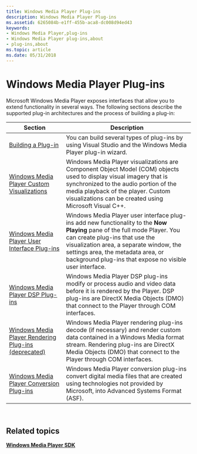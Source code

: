 ```yaml
---
title: Windows Media Player Plug-ins
description: Windows Media Player Plug-ins
ms.assetid: 6265084b-e1ff-455b-aca8-dc008d94ed43
keywords:
- Windows Media Player,plug-ins
- Windows Media Player plug-ins,about
- plug-ins,about
ms.topic: article
ms.date: 05/31/2018
---
```


# Windows Media Player Plug-ins

Microsoft Windows Media Player exposes interfaces that allow you to extend functionality in several ways. The following sections describe the supported plug-in architectures and the process of building a plug-in:



| Section                                                                                                         | Description                                                                                                                                                                                                                                                                                             |
|-----------------------------------------------------------------------------------------------------------------|---------------------------------------------------------------------------------------------------------------------------------------------------------------------------------------------------------------------------------------------------------------------------------------------------------|
| [Building a Plug-in](building-a-plug-in.md)                                                                    | You can build several types of plug-ins by using Visual Studio and the Windows Media Player plug-in wizard.                                                                                                                                                                                             |
| [Windows Media Player Custom Visualizations](windows-media-player-custom-visualizations.md)                    | Windows Media Player visualizations are Component Object Model (COM) objects used to display visual imagery that is synchronized to the audio portion of the media playback of the player. Custom visualizations can be created using Microsoft Visual C++.                                             |
| [Windows Media Player User Interface Plug-ins](windows-media-player-user-interface-plug-ins.md)                | Windows Media Player user interface plug-ins add new functionality to the **Now Playing** pane of the full mode Player. You can create plug-ins that use the visualization area, a separate window, the settings area, the metadata area, or background plug-ins that expose no visible user interface. |
| [Windows Media Player DSP Plug-ins](windows-media-player-dsp-plug-ins.md)                                      | Windows Media Player DSP plug-ins modify or process audio and video data before it is rendered by the Player. DSP plug-ins are DirectX Media Objects (DMO) that connect to the Player through COM interfaces.                                                                                           |
| [Windows Media Player Rendering Plug-ins (deprecated)](https://docs.microsoft.com/previous-versions/windows/desktop/legacy/dd564683(v=vs.85)) | Windows Media Player rendering plug-ins decode (if necessary) and render custom data contained in a Windows Media format stream. Rendering plug-ins are DirectX Media Objects (DMO) that connect to the Player through COM interfaces.                                                                  |
| [Windows Media Player Conversion Plug-ins](windows-media-player-conversion-plug-ins.md)                        | Windows Media Player conversion plug-ins convert digital media files that are created using technologies not provided by Microsoft, into Advanced Systems Format (ASF).                                                                                                                                 |



 

## Related topics

<dl> <dt>

[**Windows Media Player SDK**](windows-media-player-sdk.md)
</dt> </dl>

 

 




